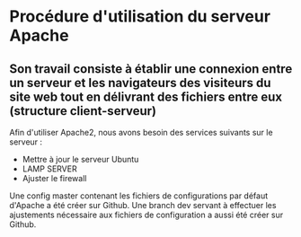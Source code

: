 # Procédure d'utilisation du serveur Apache
## Son travail consiste à établir une connexion entre un serveur et les navigateurs des visiteurs du site web tout en délivrant des fichiers entre eux (structure client-serveur)



Afin d'utiliser Apache2, nous avons besoin des services suivants sur le serveur : 

- Mettre à jour le serveur Ubuntu
- LAMP SERVER
- Ajuster le firewall

Une config master contenant les fichiers de configurations par défaut d'Apache a été créer sur Github.
Une branch dev servant à effectuer les ajustements nécessaire aux fichiers de configuration a aussi été créer sur Github.

